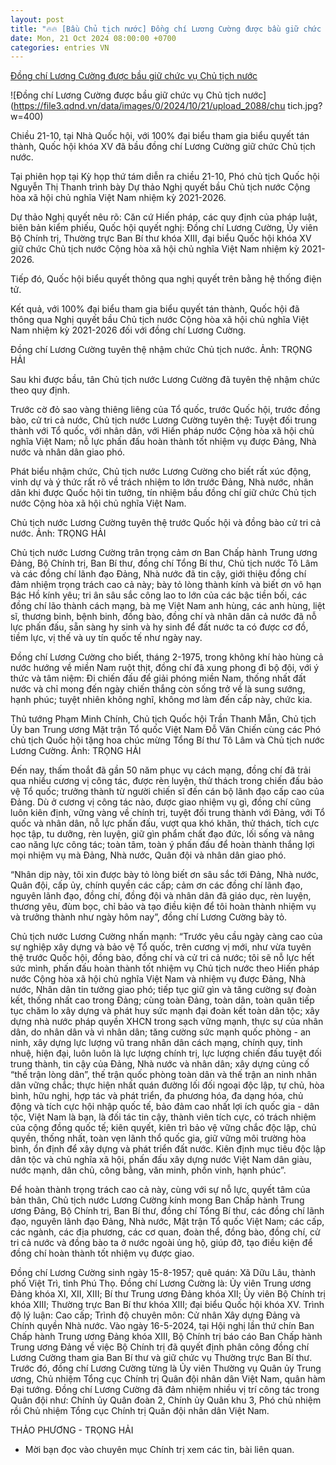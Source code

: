 ```yaml
---
layout: post
title: "🔥🔥 [Bầu Chủ tịch nước] Đồng chí Lương Cường được bầu giữ chức vụ Chủ tịch nước"
date: Mon, 21 Oct 2024 08:00:00 +0700
categories: entries VN
---
```

[Đồng chí Lương Cường được bầu giữ chức vụ Chủ tịch nước](https://www.qdnd.vn/chinh-tri/tin-tuc/dong-chi-luong-cuong-duoc-bau-giu-chuc-vu-chu-tich-nuoc-nhiem-ky-2021-2026-799665)

![Đồng chí Lương Cường được bầu giữ chức vụ Chủ tịch nước](https://file3.qdnd.vn/data/images/0/2024/10/21/upload_2088/chu tich.jpg?w=400)

Chiều 21-10, tại Nhà Quốc hội, với 100% đại biểu tham gia biểu quyết tán thành, Quốc hội khóa XV đã bầu đồng chí Lương Cường giữ chức Chủ tịch nước.

Tại phiên họp tại Kỳ họp thứ tám diễn ra chiều 21-10, Phó chủ tịch Quốc hội Nguyễn Thị Thanh trình bày Dự thảo Nghị quyết bầu Chủ tịch nước Cộng hòa xã hội chủ nghĩa Việt Nam nhiệm kỳ 2021-2026.

Dự thảo Nghị quyết nêu rõ: Căn cứ Hiến pháp, các quy định của pháp luật, biên bản kiểm phiếu, Quốc hội quyết nghị: Đồng chí Lương Cường, Ủy viên Bộ Chính trị, Thường trực Ban Bí thư khóa XIII, đại biểu Quốc hội khóa XV giữ chức Chủ tịch nước Cộng hòa xã hội chủ nghĩa Việt Nam nhiệm kỳ 2021-2026.

Tiếp đó, Quốc hội biểu quyết thông qua nghị quyết trên bằng hệ thống điện tử.

Kết quả, với 100% đại biểu tham gia biểu quyết tán thành, Quốc hội đã thông qua Nghị quyết bầu Chủ tịch nước Cộng hòa xã hội chủ nghĩa Việt Nam nhiệm kỳ 2021-2026 đối với đồng chí Lương Cường.

Đồng chí Lương Cường tuyên thệ nhậm chức Chủ tịch nước. Ảnh: TRỌNG HẢI

Sau khi được bầu, tân Chủ tịch nước Lương Cường đã tuyên thệ nhậm chức theo quy định.

Trước cờ đỏ sao vàng thiêng liêng của Tổ quốc, trước Quốc hội, trước đồng bào, cử tri cả nước, Chủ tịch nước Lương Cường tuyên thệ: Tuyệt đối trung thành với Tổ quốc, với nhân dân, với Hiến pháp nước Cộng hòa xã hội chủ nghĩa Việt Nam; nỗ lực phấn đấu hoàn thành tốt nhiệm vụ được Đảng, Nhà nước và nhân dân giao phó.

Phát biểu nhậm chức, Chủ tịch nước Lương Cường cho biết rất xúc động, vinh dự và ý thức rất rõ về trách nhiệm to lớn trước Đảng, Nhà nước, nhân dân khi được Quốc hội tin tưởng, tín nhiệm bầu đồng chí giữ chức Chủ tịch nước Cộng hòa xã hội chủ nghĩa Việt Nam.

Chủ tịch nước Lương Cường tuyên thệ trước Quốc hội và đồng bào cử tri cả nước. Ảnh: TRỌNG HẢI

Chủ tịch nước Lương Cường trân trọng cảm ơn Ban Chấp hành Trung ương Đảng, Bộ Chính trị, Ban Bí thư, đồng chí Tổng Bí thư, Chủ tịch nước Tô Lâm và các đồng chí lãnh đạo Đảng, Nhà nước đã tin cậy, giới thiệu đồng chí đảm nhiệm trọng trách cao cả này; bày tỏ lòng thành kính và biết ơn vô hạn Bác Hồ kính yêu; tri ân sâu sắc công lao to lớn của các bậc tiền bối, các đồng chí lão thành cách mạng, bà mẹ Việt Nam anh hùng, các anh hùng, liệt sĩ, thương binh, bệnh binh, đồng bào, đồng chí và nhân dân cả nước đã nỗ lực phấn đấu, sẵn sàng hy sinh và hy sinh để đất nước ta có được cơ đồ, tiềm lực, vị thế và uy tín quốc tế như ngày nay.

Đồng chí Lương Cường cho biết, tháng 2-1975, trong không khí hào hùng cả nước hướng về miền Nam ruột thịt, đồng chí đã xung phong đi bộ đội, với ý thức và tâm niệm: Đi chiến đấu để giải phóng miền Nam, thống nhất đất nước và chỉ mong đến ngày chiến thắng còn sống trở về là sung sướng, hạnh phúc; tuyệt nhiên không nghĩ, không mơ làm đến cấp này, chức kia.

Thủ tướng Phạm Minh Chính, Chủ tịch Quốc hội Trần Thanh Mẫn, Chủ tịch Ủy ban Trung ương Mặt trận Tổ quốc Việt Nam Đỗ Văn Chiến cùng các Phó chủ tịch Quốc hội tặng hoa chúc mừng Tổng Bí thư Tô Lâm và Chủ tịch nước Lương Cường. Ảnh: TRỌNG HẢI

Đến nay, thấm thoắt đã gần 50 năm phục vụ cách mạng, đồng chí đã trải qua nhiều cương vị công tác, được rèn luyện, thử thách trong chiến đấu bảo vệ Tổ quốc; trưởng thành từ người chiến sĩ đến cán bộ lãnh đạo cấp cao của Đảng. Dù ở cương vị công tác nào, được giao nhiệm vụ gì, đồng chí cũng luôn kiên định, vững vàng về chính trị, tuyệt đối trung thành với Đảng, với Tổ quốc và nhân dân, nỗ lực phấn đấu, vượt qua khó khăn, thử thách, tích cực học tập, tu dưỡng, rèn luyện, giữ gìn phẩm chất đạo đức, lối sống và nâng cao năng lực công tác; toàn tâm, toàn ý phấn đấu để hoàn thành thắng lợi mọi nhiệm vụ mà Đảng, Nhà nước, Quân đội và nhân dân giao phó.

“Nhân dịp này, tôi xin được bày tỏ lòng biết ơn sâu sắc tới Đảng, Nhà nước, Quân đội, cấp ủy, chính quyền các cấp; cảm ơn các đồng chí lãnh đạo, nguyên lãnh đạo, đồng chí, đồng đội và nhân dân đã giáo dục, rèn luyện, thương yêu, đùm bọc, chỉ bảo và tạo điều kiện để tôi hoàn thành nhiệm vụ và trưởng thành như ngày hôm nay”, đồng chí Lương Cường bày tỏ.

Chủ tịch nước Lương Cường nhấn mạnh: “Trước yêu cầu ngày càng cao của sự nghiệp xây dựng và bảo vệ Tổ quốc, trên cương vị mới, như vừa tuyên thệ trước Quốc hội, đồng bào, đồng chí và cử tri cả nước; tôi sẽ nỗ lực hết sức mình, phấn đấu hoàn thành tốt nhiệm vụ Chủ tịch nước theo Hiến pháp nước Cộng hòa xã hội chủ nghĩa Việt Nam và nhiệm vụ được Đảng, Nhà nước, Nhân dân tin tưởng giao phó; tiếp tục giữ gìn và tăng cường sự đoàn kết, thống nhất cao trong Đảng; cùng toàn Đảng, toàn dân, toàn quân tiếp tục chăm lo xây dựng và phát huy sức mạnh đại đoàn kết toàn dân tộc; xây dựng nhà nước pháp quyền XHCN trong sạch vững mạnh, thực sự của nhân dân, do nhân dân và vì nhân dân; tăng cường sức mạnh quốc phòng - an ninh, xây dựng lực lượng vũ trang nhân dân cách mạng, chính quy, tinh nhuệ, hiện đại, luôn luôn là lực lượng chính trị, lực lượng chiến đấu tuyệt đối trung thành, tin cậy của Đảng, Nhà nước và nhân dân; xây dựng củng cố “thế trận lòng dân”, thế trận quốc phòng toàn dân và thế trận an ninh nhân dân vững chắc; thực hiện nhất quán đường lối đối ngoại độc lập, tự chủ, hòa bình, hữu nghị, hợp tác và phát triển, đa phương hóa, đa dạng hóa, chủ động và tích cực hội nhập quốc tế, bảo đảm cao nhất lợi ích quốc gia - dân tộc, Việt Nam là bạn, là đối tác tin cậy, thành viên tích cực, có trách nhiệm của cộng đồng quốc tế; kiên quyết, kiên trì bảo vệ vững chắc độc lập, chủ quyền, thống nhất, toàn vẹn lãnh thổ quốc gia, giữ vững môi trường hòa bình, ổn định để xây dựng và phát triển đất nước. Kiên định mục tiêu độc lập dân tộc và chủ nghĩa xã hội, phấn đấu xây dựng nước Việt Nam dân giàu, nước mạnh, dân chủ, công bằng, văn minh, phồn vinh, hạnh phúc”.

Để hoàn thành trọng trách cao cả này, cùng với sự nỗ lực, quyết tâm của bản thân, Chủ tịch nước Lương Cường kính mong Ban Chấp hành Trung ương Đảng, Bộ Chính trị, Ban Bí thư, đồng chí Tổng Bí thư, các đồng chí lãnh đạo, nguyên lãnh đạo Đảng, Nhà nước, Mặt trận Tổ quốc Việt Nam; các cấp, các ngành, các địa phương, các cơ quan, đoàn thể, đồng bào, đồng chí, cử tri cả nước và đồng bào ta ở nước ngoài ủng hộ, giúp đỡ, tạo điều kiện để đồng chí hoàn thành tốt nhiệm vụ được giao.

Đồng chí Lương Cường sinh ngày 15-8-1957; quê quán: Xã Dữu Lâu, thành phố Việt Trì, tỉnh Phú Thọ. Đồng chí Lương Cường là: Ủy viên Trung ương Đảng khóa XI, XII, XIII; Bí thư Trung ương Đảng khóa XII; Ủy viên Bộ Chính trị khóa XIII; Thường trực Ban Bí thư khóa XIII; đại biểu Quốc hội khóa XV. Trình độ lý luận: Cao cấp; Trình độ chuyên môn: Cử nhân Xây dựng Đảng và Chính quyền Nhà nước. Vào ngày 16-5-2024, tại Hội nghị lần thứ chín Ban Chấp hành Trung ương Đảng khóa XIII, Bộ Chính trị báo cáo Ban Chấp hành Trung ương Đảng về việc Bộ Chính trị đã quyết định phân công đồng chí Lương Cường tham gia Ban Bí thư và giữ chức vụ Thường trực Ban Bí thư. Trước đó, đồng chí Lương Cường từng là Ủy viên Thường vụ Quân ủy Trung ương, Chủ nhiệm Tổng cục Chính trị Quân đội nhân dân Việt Nam, quân hàm Đại tướng. Đồng chí Lương Cường đã đảm nhiệm nhiều vị trí công tác trong Quân đội như: Chính ủy Quân đoàn 2, Chính ủy Quân khu 3, Phó chủ nhiệm rồi Chủ nhiệm Tổng cục Chính trị Quân đội nhân dân Việt Nam.

THẢO PHƯƠNG - TRỌNG HẢI

* Mời bạn đọc vào chuyên mục Chính trị xem các tin, bài liên quan.

